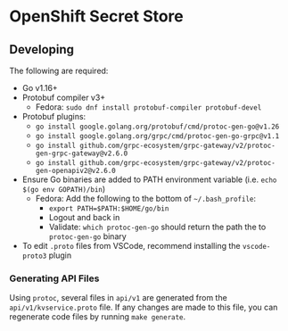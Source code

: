 # OpenShift Secret Store

## Developing
The following are required:
* Go v1.16+
* Protobuf compiler v3+
    * Fedora: `sudo dnf install protobuf-compiler protobuf-devel`
* Protobuf plugins:
    * `go install google.golang.org/protobuf/cmd/protoc-gen-go@v1.26`
    * `go install google.golang.org/grpc/cmd/protoc-gen-go-grpc@v1.1`
    * `go install github.com/grpc-ecosystem/grpc-gateway/v2/protoc-gen-grpc-gateway@v2.6.0`
    * `go install github.com/grpc-ecosystem/grpc-gateway/v2/protoc-gen-openapiv2@v2.6.0`
* Ensure Go binaries are added to PATH environment variable (i.e. `echo $(go env GOPATH)/bin`)
    * Fedora: Add the following to the bottom of `~/.bash_profile`:
        * `export PATH=$PATH:$HOME/go/bin`
        * Logout and back in
        * Validate: `which protoc-gen-go` should return the path the to `protoc-gen-go` binary
* To edit `.proto` files from VSCode, recommend installing the `vscode-proto3` plugin

### Generating API Files
Using `protoc`, several files in `api/v1` are generated from the `api/v1/kvservice.proto` file. If any changes are made to this file, you can regenerate code files by running `make generate`.